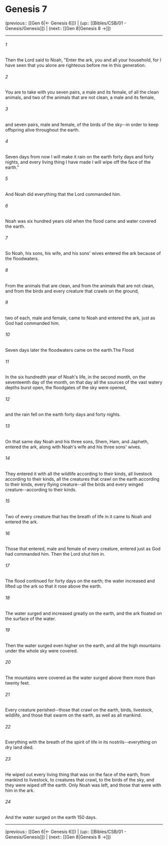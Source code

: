 # Genesis 7

(previous:: [[Gen 6|← Genesis 6]]) | (up:: [[Bibles/CSB/01 - Genesis/Genesis]]) | (next:: [[Gen 8|Genesis 8 →]])

***


###### 1 
Then the Lord said to Noah, "Enter the ark, you and all your household, for I have seen that you alone are righteous before me in this generation. 

###### 2 
You are to take with you seven pairs, a male and its female, of all the clean animals, and two of the animals that are not clean, a male and its female, 

###### 3 
and seven pairs, male and female, of the birds of the sky--in order to keep offspring alive throughout the earth. 

###### 4 
Seven days from now I will make it rain on the earth forty days and forty nights, and every living thing I have made I will wipe off the face of the earth." 

###### 5 
And Noah did everything that the Lord commanded him. 

###### 6 
Noah was six hundred years old when the flood came and water covered the earth. 

###### 7 
So Noah, his sons, his wife, and his sons' wives entered the ark because of the floodwaters. 

###### 8 
From the animals that are clean, and from the animals that are not clean, and from the birds and every creature that crawls on the ground, 

###### 9 
two of each, male and female, came to Noah and entered the ark, just as God had commanded him. 

###### 10 
Seven days later the floodwaters came on the earth.The Flood 

###### 11 
In the six hundredth year of Noah's life, in the second month, on the seventeenth day of the month, on that day all the sources of the vast watery depths burst open, the floodgates of the sky were opened, 

###### 12 
and the rain fell on the earth forty days and forty nights. 

###### 13 
On that same day Noah and his three sons, Shem, Ham, and Japheth, entered the ark, along with Noah's wife and his three sons' wives. 

###### 14 
They entered it with all the wildlife according to their kinds, all livestock according to their kinds, all the creatures that crawl on the earth according to their kinds, every flying creature--all the birds and every winged creature--according to their kinds. 

###### 15 
Two of every creature that has the breath of life in it came to Noah and entered the ark. 

###### 16 
Those that entered, male and female of every creature, entered just as God had commanded him. Then the Lord shut him in. 

###### 17 
The flood continued for forty days on the earth; the water increased and lifted up the ark so that it rose above the earth. 

###### 18 
The water surged and increased greatly on the earth, and the ark floated on the surface of the water. 

###### 19 
Then the water surged even higher on the earth, and all the high mountains under the whole sky were covered. 

###### 20 
The mountains were covered as the water surged above them more than twenty feet. 

###### 21 
Every creature perished--those that crawl on the earth, birds, livestock, wildlife, and those that swarm on the earth, as well as all mankind. 

###### 22 
Everything with the breath of the spirit of life in its nostrils--everything on dry land died. 

###### 23 
He wiped out every living thing that was on the face of the earth, from mankind to livestock, to creatures that crawl, to the birds of the sky, and they were wiped off the earth. Only Noah was left, and those that were with him in the ark. 

###### 24 
And the water surged on the earth 150 days.

***

(previous:: [[Gen 6|← Genesis 6]]) | (up:: [[Bibles/CSB/01 - Genesis/Genesis]]) | (next:: [[Gen 8|Genesis 8 →]])
